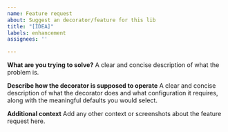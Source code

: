 ```yaml
---
name: Feature request
about: Suggest an decorator/feature for this lib
title: "[IDEA]"
labels: enhancement
assignees: ''

---
```


**What are you trying to solve?**
A clear and concise description of what the problem is.

**Describe how the decorator is supposed to operate**
A clear and concise description of what the decorator does and what configuration it requires, along with the meaningful defaults you would select.

**Additional context**
Add any other context or screenshots about the feature request here.
